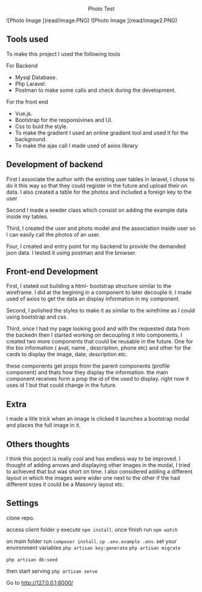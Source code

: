 <p align="center">Photo Test</p>
![Photo Image ](read/image.PNG)
![Photo Image ](read/image2.PNG)

## Tools used
To make this project I used the following tools 

For Backend
- Mysql Database.
- Php Laravel. 
- Postman to make some calls and check during the development.

For the front end 
- Vue.js. 
- Bootstrap for the responsivines and UI. 
- Css to buid the style. 
- To make the gradient I used an online gradient tool and used it for the background.
- To make the ajax call I made used of axios library

## Development of backend

First I associate the author with the existing user tables in laravel, I chose to do it this way so that they could register in the future and upload their on data. I also created a table for the photos and included a foreign key to the user 

Second I made a seeder class which consist on adding the example data inside my tables.

Third, I created the user and photo model and the association inside user so I can easily call the photos of an user.

Four, I created and entry point for my backend to provide the demanded json data. I tested it using postman and the browser.  


## Front-end Development

First, I stated out building a html- bootstrap structure similar to the wireframe. I did at the begining in a component to later decouple it. I made used of axios to get the data an display information in my component.

Second, I polished the styles to make it as similar to the wirefrime as I could using bootstrap and css. 

Third, once I had my page looking good and with the requested data from the backedn then I started working on decoupling it into components. I created two more components that could be reusable in the future. One for the bio information ( avat, name , description, phone etc) and other for the cards to display the image, date, description etc.

these components get props from the parent components (profile component) and thats how they display the information. the main component receives form a prop the id of the used to display. right now it uses id 1 but that could change in the future. 


## Extra

I made a litle trick when an image is clicked it launches a bootstrap modal and places the full image in it.

## Others thoughts 
I think this porject is really cool and has endless way to be improved. I thought of adding arrows and displaying other images in the modal, I tried to achieved that but was short on time. I also considered adding a different layout in which the images were wider one next to the other if the had different sizes it could be a Masonry layout etc.




## Settings

clone repo. 

access client folder y execute  `npm install`. once finish run  `npm watch`  


on main folder run 
`composer install`. 
`cp .env.example .env`.  set your environment variables 
`php artisan key:generate`
`php artisan migrate `

`php artisan db:seed `

then start serving  `php artisan serve` 

Go to http://127.0.0.1:8000/





